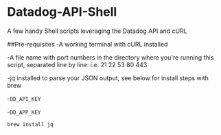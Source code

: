 # Datadog-API-Shell
A few handy Shell scripts leveraging the Datadog API and cURL

##Pre-requisites
-A working terminal with cURL installed  

-A file name with port numbers in the directory where you're running this script, separated line by line: i.e.
21
22
53
80
443

-jq installed to parse your JSON output, see below for install steps with brew


-`DD_API_KEY`  

-`DD_APP_KEY`  


```
brew install jq
```

